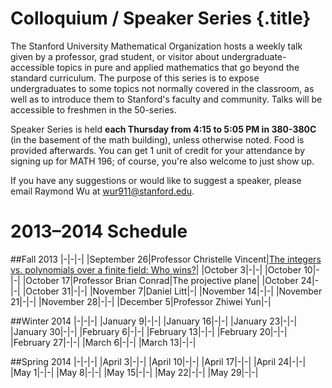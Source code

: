 # Colloquium / Speaker Series {.title}

The Stanford University Mathematical Organization hosts a weekly talk given by
a professor, grad student, or visitor about undergraduate-accessible topics in
pure and applied mathematics that go beyond the standard curriculum. The
purpose of this series is to expose undergraduates to some topics not normally
covered in the classroom, as well as to introduce them to Stanford's faculty
and community. Talks will be accessible to freshmen in the 50-series.

Speaker Series is held **each Thursday from 4:15 to 5:05 PM in 380-380C**
(in the basement of the math building), unless otherwise noted. Food is
provided afterwards. You can get 1 unit of credit for your attendance by
signing up for MATH 196; of course, you're also welcome to just show up.

If you have any suggestions or would like to suggest a speaker, please email
Raymond Wu at wur911@stanford.edu.

# 2013&ndash;2014 Schedule

##Fall 2013
|-|-|-|
|September 26|Professor Christelle Vincent|[The integers vs. polynomials over a finite field: Who wins?](/pdfs/speakers/sept26.pdf)|
|October 3|-|-|
|October 10|-|-|
|October 17|Professor Brian Conrad|The projective plane|
|October 24|-|-|
|October 31|-|-|
|November 7|Daniel Litt|-|
|November 14|-|-|
|November 21|-|-|
|November 28|-|-|
|December 5|Professor Zhiwei Yun|-|

##Winter 2014
|-|-|-|
|January 9|-|-|
|January 16|-|-|
|January 23|-|-|
|January 30|-|-|
|February 6|-|-|
|February 13|-|-|
|February 20|-|-|
|February 27|-|-|
|March 6|-|-|
|March 13|-|-|

##Spring 2014
|-|-|-|
|April 3|-|-|
|April 10|-|-|
|April 17|-|-|
|April 24|-|-|
|May 1|-|-|
|May 8|-|-|
|May 15|-|-|
|May 22|-|-|
|May 29|-|-|
